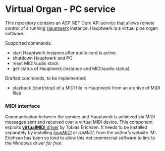 # Virtual Organ - PC service

This repository contains an ASP.NET Core API service that allows remote
control of a running [Hauptwerk][1] instance. Hauptwerk is a virtual
pipe organ software.

Supported commands:
* start Hauptwerk instance after audio card is active
* shutdown Hauptwerk and PC
* reset MIDI/audio stack
* get status of Hauptwerk (instance and MIDI/audio status)

Drafted commands, to be implemented:
* playback (start/stop) of a MIDI file in Hauptwerk from an archive of MIDI files

### MIDI interface
Communication between the service and Hauptwerk is achieved via MIDI messages
sent and received over a virtual MIDI device.
This component exploits [__virtualMIDI__ driver][2] by Tobias Erichsen.
It needs to be installed separately by installing [_loopMIDI_][3] or
_rtpMIDI_, from the author’s website. Mr. Erichsen has been so kind to allow
this not commercial software to link to the Windows driver _for free_.

[1]: https://www.hauptwerk.com
[2]: http://www.tobias-erichsen.de/software/virtualmidi.html
[3]: http://www.tobias-erichsen.de/software/loopmidi.html

